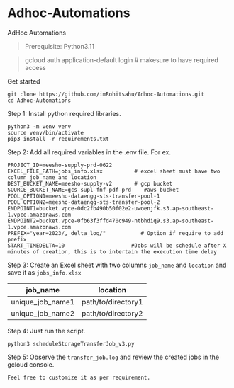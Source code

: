 # Adhoc-Automations

AdHoc Automations

> Prerequisite: Python3.11

> gcloud auth application-default login    		# makesure to have required access

Get started

```
git clone https://github.com/imRohitsahu/Adhoc-Automations.git
cd Adhoc-Automations
```

Step 1:  Install python required libraries.

```
python3 -m venv venv
source venv/bin/activate
pip3 install -r requirements.txt
```

Step 2: Add all required variables in the .env file. For ex.

```
PROJECT_ID=meesho-supply-prd-0622
EXCEL_FILE_PATH=jobs_info.xlsx          # excel sheet must have two column job_name and location
DEST_BUCKET_NAME=meesho-supply-v2       # gcp bucket
SOURCE_BUCKET_NAME=gcs-supl-fnf-pdf-prd    #aws bucket
POOL_OPTION1=meesho-dataengg-sts-transfer-pool-1
POOL_OPTION2=meesho-dataengg-sts-transfer-pool-2
ENDPOINT1=bucket.vpce-0dc2fb490b50f02e2-uwoenjfk.s3.ap-southeast-1.vpce.amazonaws.com
ENDPOINT2=bucket.vpce-0fb63f3ffd470c949-ntbhdiq9.s3.ap-southeast-1.vpce.amazonaws.com
PREFIX="year=2023/,_delta_log/"           # Option if require to add prefix
START_TIMEDELTA=10                     #Jobs will be schedule after X minutes of creation, this is to intertain the execution time delay
```

Step 3: Create an Excel sheet with two columns `job_name` and `location` and save it as `jobs_info.xlsx`

|     job_name     | location           |
| :--------------: | ------------------ |
| unique_job_name1 | path/to/directory1 |
| unique_job_name2 | path/to/directory2 |

Step 4: Just run the script.

```
python3 scheduleStorageTransferJob_v3.py
```

Step 5: Observe the  `transfer_job.log` and review the created jobs in the gcloud console.

`Feel free to customize it as per requirement.`
